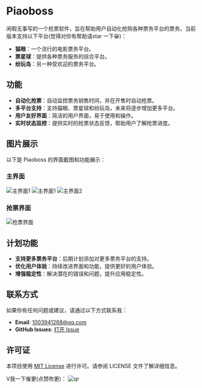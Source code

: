 # Piaoboss

闲暇无事写的一个抢票软件，旨在帮助用户自动化抢购各种票务平台的票务。当前版本支持以下平台(觉得对你有帮助请star 一下😁)：

- **猫眼**：一个流行的电影票务平台。
- **票星球**：提供各种票务服务的综合平台。
- **纷玩岛**：另一种受欢迎的票务平台。

## 功能

- **自动化抢票**：自动监控票务销售时间，并在开售时自动抢票。
- **多平台支持**：支持猫眼、票星球和纷玩岛，未来将逐步增加更多平台。
- **用户友好界面**：简洁的用户界面，易于使用和操作。
- **实时状态监控**：提供实时的抢票状态反馈，帮助用户了解抢票进度。

## 图片展示

以下是 Piaoboss 的界面截图和功能展示：

### 主界面
![主界面1](docs/1.png)
![主界面1](docs/0.png)
![主界面2](docs/2.png)

### 抢票界面

![抢票界面](docs/3.png)

## 计划功能

- **支持更多票务平台**：后期计划添加对更多票务平台的支持。
- **优化用户体验**：持续改进界面和功能，提供更好的用户体验。
- **增强稳定性**：解决潜在的错误和问题，提升应用稳定性。

## 联系方式

如果你有任何问题或建议，请通过以下方式联系我：

- **Email**: 1003941268@qq.com
- **GitHub Issues**: [打开 Issue](https://github.com/code-innovator-zyx/piaoboss/issues)

## 许可证

本项目使用 [MIT License](LICENSE) 进行许可。请参阅 LICENSE 文件了解详细信息。

V我一下催更(点赞吹更)：
![qr](/docs/good.jpg)